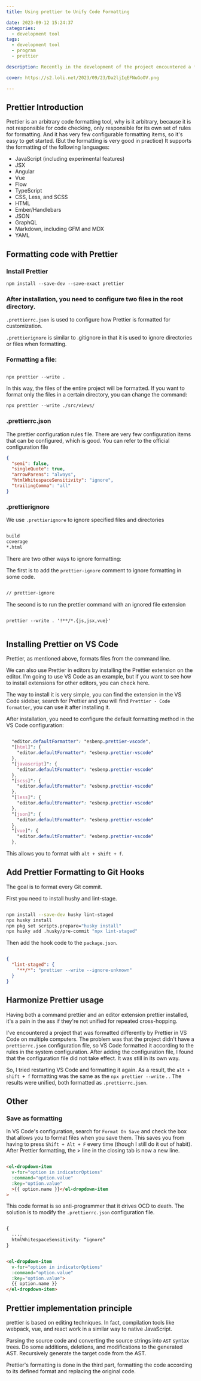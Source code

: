 ```yaml
---
title: Using prettier to Unify Code Formatting

date: 2023-09-12 15:24:37
categories:
  - development tool
tags:
  - development tool
  - program
  - prettier

description: Recently in the development of the project encountered a formatting problem , in order to solve this problem , we studied the Prettier unified code formatting tool . This tool allows us to code for unified formatting , the use of this tool , we will be able to more efficiently complete the code formatting work , and to ensure that our code has the consistency and readability .

cover: https://s2.loli.net/2023/09/23/Da2ljIqEFNuGoOV.png

---
```


## Prettier Introduction

Prettier is an arbitrary code formatting tool, why is it arbitrary, because it is not responsible for code checking, only responsible for its own set of rules for formatting. And it has very few configurable formatting items, so it's easy to get started. (But the formatting is very good in practice)
It supports the formatting of the following languages:

- JavaScript (including experimental features)
- JSX
- Angular
- Vue
- Flow
- TypeScript
- CSS, Less, and SCSS
- HTML
- Ember/Handlebars
- JSON
- GraphQL
- Markdown, including GFM and MDX
- YAML

## Formatting code with Prettier

### Install Prettier

```css
npm install --save-dev --save-exact prettier
```

### After installation, you need to configure two files in the root directory.

`.prettierrc.json` is used to configure how Prettier is formatted for customization.

`.prettierignore` is similar to .gitignore in that it is used to ignore directories or files when formatting.

### Formatting a file:

```arduino

npx prettier --write .

```
In this way, the files of the entire project will be formatted. If you want to format only the files in a certain directory, you can change the command:

```css
npx prettier --write ./src/views/

```
### .prettierrc.json

The prettier configuration rules file. There are very few configuration items that can be configured, which is good. You can refer to the official configuration file

```json
{
  "semi": false,
  "singleQuote": true,
  "arrowParens": "always",
  "htmlWhitespaceSensitivity": "ignore",
  "trailingComma": "all"
}

```
### .prettierignore

We use `.prettierignore` to ignore specified files and directories

```sh

build
coverage
*.html

```
There are two other ways to ignore formatting:

The first is to add the `prettier-ignore` comment to ignore formatting in some code.

```sh

// prettier-ignore

```

The second is to run the prettier command with an ignored file extension

```arduino

prettier --write . '!**/*.{js,jsx,vue}'


```

## Installing Prettier on VS Code

Prettier, as mentioned above, formats files from the command line.

We can also use Prettier in editors by installing the Prettier extension on the editor. I'm going to use VS Code as an example, but if you want to see how to install extensions for other editors, you can check here.

The way to install it is very simple, you can find the extension in the VS Code sidebar, search for Prettier and you will find `Prettier - Code formatter`, you can use it after installing it.

After installation, you need to configure the default formatting method in the VS Code configuration:

```css

  "editor.defaultFormatter": "esbenp.prettier-vscode",
  "[html]": {
    "editor.defaultFormatter": "esbenp.prettier-vscode"
  },
  "[javascript]": {
    "editor.defaultFormatter": "esbenp.prettier-vscode"
  },
  "[scss]": {
    "editor.defaultFormatter": "esbenp.prettier-vscode"
  },
  "[less]": {
    "editor.defaultFormatter": "esbenp.prettier-vscode"
  },
  "[json]": {
    "editor.defaultFormatter": "esbenp.prettier-vscode"
  },
  "[vue]": {
    "editor.defaultFormatter": "esbenp.prettier-vscode"
  },

```

This allows you to format with `alt + shift + f`.

## Add Prettier Formatting to Git Hooks

The goal is to format every Git commit.

First you need to install hushy and lint-stage.

```sh

npm install --save-dev husky lint-staged
npx husky install
npm pkg set scripts.prepare="husky install"
npx husky add .husky/pre-commit "npx lint-staged"

```

Then add the hook code to the `package.json`.

```json

{
  "lint-staged": {
    "**/*": "prettier --write --ignore-unknown"
  }
}

```

## Harmonize Prettier usage

Having both a command prettier and an editor extension prettier installed, it's a pain in the ass if they're not unified for repeated cross-hopping.

I've encountered a project that was formatted differently by Prettier in VS Code on multiple computers. The problem was that the project didn't have a `prettierrc.json` configuration file, so VS Code formatted it according to the rules in the system configuration.
After adding the configuration file, I found that the configuration file did not take effect. It was still in its own way.

So, I tried restarting VS Code and formatting it again. As a result, the `alt + shift + f` formatting was the same as the `npx prettier --write` . . The results were unified, both formatted as `.prettierrc.json`.

## Other

### Save as formatting

In VS Code's configuration, search for `Format On Save` and check the box that allows you to format files when you save them.
This saves you from having to press `Shift + Alt + F` every time (though I still do it out of habit).
After Prettier formatting, the > line in the closing tab is now a new line.

```html

<el-dropdown-item
  v-for="option in indicatorOptions"
  :command="option.value"
  :key="option.value"
  >{{ option.name }}</el-dropdown-item
>

```

This code format is so anti-programmer that it drives OCD to death. The solution is to modify the `.prettierrc.json` configuration file.

```css

{
  ...,
  htmlWhitespaceSensitivity: “ignore”
}

```

```html

<el-dropdown-item
  v-for="option in indicatorOptions"
  :command="option.value"
  :key="option.value">
  {{ option.name }}
</el-dropdown-item>

```
## Prettier implementation principle

prettier is based on editing techniques. In fact, compilation tools like webpack, vue, and react work in a similar way to native JavaScript.

Parsing the source code and converting the source strings into `AST` syntax trees.
Do some additions, deletions, and modifications to the generated AST.
Recursively generate the target code from the AST.

Prettier's formatting is done in the third part, formatting the code according to its defined format and replacing the original code.



